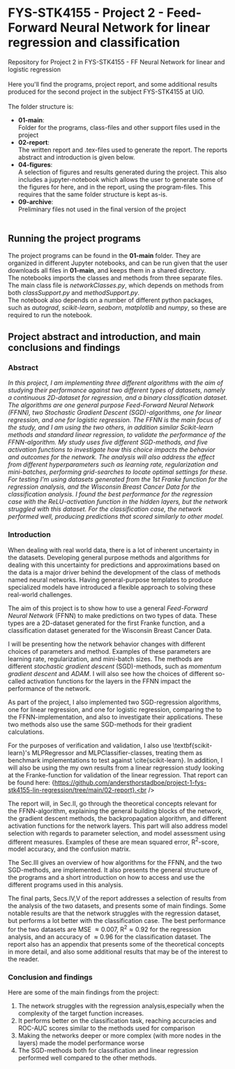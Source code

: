 # FYS-STK4155 - Project 2 - Feed-Forward Neural Network for linear regression and classification
Repository for Project 2 in FYS-STK4155 - FF Neural Network for linear and logistic regression<br /><br />
Here you'll find the programs, project report, and some additional results produced for the second project in the subject FYS-STK4155 at UiO.<br /><br />
The folder structure is:
- **01-main**: <br />Folder for the programs, class-files and other support files used in the project
- **02-report**: <br /> The written report and .tex-files used to generate the report. The reports abstract and introduction is given below.
- **04-figures**: <br />A selection of figures and results generated during the project. This also includes a jupyter-notebook which allows the user to generate some of the figures for here, and in the report, using the program-files. This requires that the same folder structure is kept as-is.
- **09-archive**: <br />Preliminary files not used in the final version of the project
<br /><br />

## Running the project programs
The project programs can be found in the **01-main** folder. They are organized in different Jupyter notebooks, and can be run given that the user downloads all files in **01-main**, and keeps them in a shared directory. <br />
The notebooks imports the classes and methods from three separate files. The main class file is _networkClasses.py_, which depends on methods from both _classSupport.py_ and _methodSupport.py_. <br />
The notebook also depends on a number of different python packages, such as _autograd_, _scikit-learn_, _seaborn_, _matplotlib_ and _numpy_, so these are required to run the notebook.

## Project abstract and introduction, and main conclusions and findings
### Abstract
_In this project, I am implementing three different algorithms with the aim of studying their performance against two different types of datasets, namely a continuous 2D-dataset for regression, and a binary classification dataset. The algorithms are one general purpose Feed-Forward Neural Network (FFNN), two Stochastic Gradient Descent (SGD)-algorithms, one for linear regression, and one for logistic regression. The FFNN is the main focus of the study, and I am using the two others, in addition similar Scikit-learn methods and standard linear regression, to validate the performance of the FFNN-algorithm. My study uses five different SGD-methods, and five activation functions to investigate how this choice impacts the behavior and outcomes for the network. The analysis will also address the effect from different hyperparameters such as learning rate, regularization and mini-batches, performing grid-searches to locate optimal settings for these. For testing I'm using datasets generated from the 1st Franke function for the regression analysis, and the Wisconsin Breast Cancer Data for the classification analysis. I found the best performance for the regression case with the ReLU-activation function in the hidden layers, but the network struggled with this dataset. For the classification case, the network performed well, producing predictions that scored similarly to other model._
### Introduction
When dealing with real world data, there is a lot of inherent uncertainty in the datasets. Developing general purpose methods and algorithms for dealing with this uncertainty for predictions and approximations based on the data is a major driver behind the development of the class of methods named neural networks. Having general-purpose templates to produce specialized models have introduced a flexible approach to solving these real-world challenges.<br />

The aim of this project is to show how to use a general _Feed-Forward Neural Network_ (FFNN) to make predictions on two types of data. These types are a 2D-dataset generated for the first Franke function, and a classification dataset generated for the Wisconsin Breast Cancer Data.<br />

I will be presenting how the network behavior changes with different choices of parameters and method. Examples of these parameters are learning rate, regularization, and mini-batch sizes. The methods are different _stochastic gradient descent_ (SGD)-methods, such as _momentum gradient descent_ and _ADAM_. I will also see how the choices of different so-called activation functions for the layers in the FFNN impact the performance of the network.<br />

As part of the project, I also implemented two SGD-regression algorithms, one for linear regression, and one for logistic regression, comparing the to the FFNN-implementation, and also to investigate their applications. These two methods also use the same SGD-methods for their gradient calculations.<br />

For the purposes of verification and validation, I also use \textbf{scikit-learn}'s MLPRegressor and MLPClassifier-classes, treating them as benchmark implementations to test against \cite{scikit-learn}. In addition, I will also be using the my own results from a linear regression study looking at the Franke-function for validation of the linear regression. That report can be found here: {https://github.com/andersthorstadboe/project-1-fys-stk4155-lin-regression/tree/main/02-report}.<br />

The report will, in Sec.II, go through the theoretical concepts relevant for the FFNN-algorithm, explaining the general building blocks of the network, the gradient descent methods, the backpropagation algorithm, and different activation functions for the network layers. This part will also address model selection with regards to parameter selection, and model assessment using different measures. Examples of these are mean squared error, R$^{2}$-score, model accuracy, and the confusion matrix.<br />

The Sec.III gives an overview of how algorithms for the FFNN, and the two SGD-methods, are implemented. It also presents the general structure of the programs and a short introduction on how to access and use the different programs used in this analysis.<br />

The final parts, Secs.IV,V of the report addresses a selection of results from the analysis of the two datasets, and presents some of main findings. Some notable results are that the network struggles with the regression dataset, but performs a lot better with the classification case. The best performance for the two datasets are MSE $\approx 0.007$, R$^{2} \approx 0.92$ for the regression analysis, and an accuracy of $\approx 0.96$ for the classification dataset. The report also has an appendix that presents some of the theoretical concepts in more detail, and also some additional results that may be of the interest to the reader. 

### Conclusion and findings
Here are some of the main findings from the project:
1. The network struggles with the regression analysis,especially when the complexity of the target function increases.
2. It performs better on the classification task, reaching accuracies and ROC-AUC scores similar to the methods used for comparison
3. Making the networks deeper or more complex (with more nodes in the layers) made the model performance worse
4. The SGD-methods both for classification and linear regression performed well compared to the other methods.


